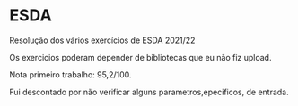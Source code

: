 # ESDA
Resolução dos vários exercícios de ESDA 2021/22

Os exercicios poderam depender de bibliotecas que eu não fiz upload.

Nota primeiro trabalho: 95,2/100.

Fui descontado por não verificar alguns parametros,epecificos, de entrada.
